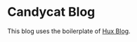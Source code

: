 # Candycat Blog

This blog uses the boilerplate of [Hux Blog](https://github.com/Huxpro/huxpro.github.io).
